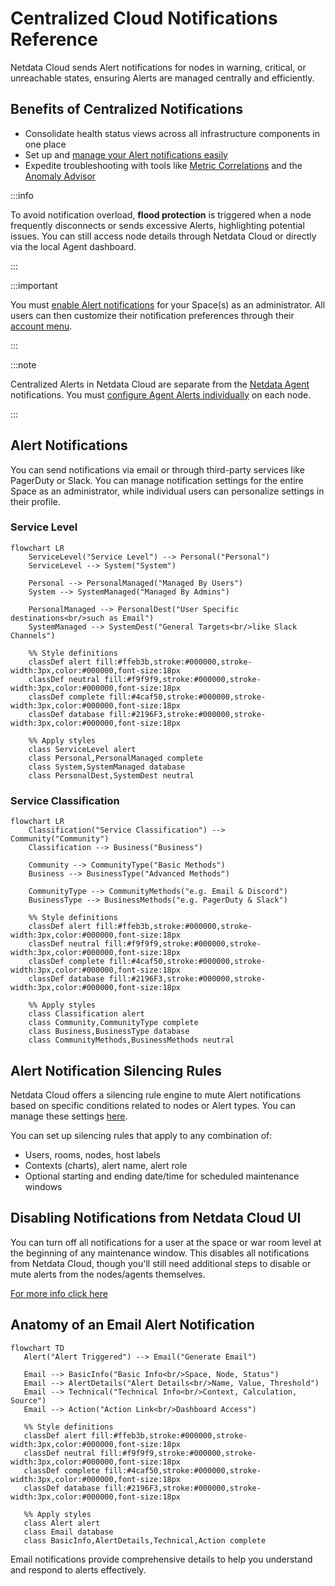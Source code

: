# Centralized Cloud Notifications Reference

Netdata Cloud sends Alert notifications for nodes in warning, critical, or unreachable states, ensuring Alerts are managed centrally and efficiently.

## Benefits of Centralized Notifications

- Consolidate health status views across all infrastructure components in one place
- Set up and [manage your Alert notifications easily](/docs/alerts-and-notifications/notifications/centralized-cloud-notifications/manage-notification-methods.md)
- Expedite troubleshooting with tools like [Metric Correlations](/docs/metric-correlations.md) and the [Anomaly Advisor](/docs/dashboards-and-charts/anomaly-advisor-tab.md)

:::info

To avoid notification overload, **flood protection** is triggered when a node frequently disconnects or sends excessive Alerts, highlighting potential issues. You can still access node details through Netdata Cloud or directly via the local Agent dashboard.

:::

:::important

You must [enable Alert notifications](/docs/alerts-and-notifications/notifications/centralized-cloud-notifications/manage-notification-methods.md#manage-space-notification-settings) for your Space(s) as an administrator. All users can then customize their notification preferences through their [account menu](/docs/alerts-and-notifications/notifications/centralized-cloud-notifications/manage-notification-methods.md#manage-user-notification-settings).

:::

:::note

Centralized Alerts in Netdata Cloud are separate from the [Netdata Agent](/docs/alerts-and-notifications/notifications/README.md) notifications. You must [configure Agent Alerts individually](/src/health/REFERENCE.md) on each node.

:::

## Alert Notifications

You can send notifications via email or through third-party services like PagerDuty or Slack. You can manage notification settings for the entire Space as an administrator, while individual users can personalize settings in their profile.

### Service Level

```mermaid
flowchart LR
    ServiceLevel("Service Level") --> Personal("Personal")
    ServiceLevel --> System("System")
    
    Personal --> PersonalManaged("Managed By Users")
    System --> SystemManaged("Managed By Admins")
    
    PersonalManaged --> PersonalDest("User Specific destinations<br/>such as Email")
    SystemManaged --> SystemDest("General Targets<br/>like Slack Channels")
    
    %% Style definitions
    classDef alert fill:#ffeb3b,stroke:#000000,stroke-width:3px,color:#000000,font-size:18px
    classDef neutral fill:#f9f9f9,stroke:#000000,stroke-width:3px,color:#000000,font-size:18px
    classDef complete fill:#4caf50,stroke:#000000,stroke-width:3px,color:#000000,font-size:18px
    classDef database fill:#2196F3,stroke:#000000,stroke-width:3px,color:#000000,font-size:18px

    %% Apply styles
    class ServiceLevel alert
    class Personal,PersonalManaged complete
    class System,SystemManaged database
    class PersonalDest,SystemDest neutral
```

### Service Classification

```mermaid
flowchart LR
    Classification("Service Classification") --> Community("Community")
    Classification --> Business("Business")
    
    Community --> CommunityType("Basic Methods")
    Business --> BusinessType("Advanced Methods")
    
    CommunityType --> CommunityMethods("e.g. Email & Discord")
    BusinessType --> BusinessMethods("e.g. PagerDuty & Slack")
    
    %% Style definitions
    classDef alert fill:#ffeb3b,stroke:#000000,stroke-width:3px,color:#000000,font-size:18px
    classDef neutral fill:#f9f9f9,stroke:#000000,stroke-width:3px,color:#000000,font-size:18px
    classDef complete fill:#4caf50,stroke:#000000,stroke-width:3px,color:#000000,font-size:18px
    classDef database fill:#2196F3,stroke:#000000,stroke-width:3px,color:#000000,font-size:18px

    %% Apply styles
    class Classification alert
    class Community,CommunityType complete
    class Business,BusinessType database
    class CommunityMethods,BusinessMethods neutral
```

## Alert Notification Silencing Rules

Netdata Cloud offers a silencing rule engine to mute Alert notifications based on specific conditions related to nodes or Alert types. You can manage these settings [here](/docs/alerts-and-notifications/notifications/centralized-cloud-notifications/manage-alert-notification-silencing-rules.md).

You can set up silencing rules that apply to any combination of:

- Users, rooms, nodes, host labels
- Contexts (charts), alert name, alert role
- Optional starting and ending date/time for scheduled maintenance windows

## Disabling Notifications from Netdata Cloud UI

You can turn off all notifications for a user at the space or war room level at the beginning of any maintenance window. This disables all notifications from Netdata Cloud, though you'll still need additional steps to disable or mute alerts from the nodes/agents themselves.

[For more info click here](https://learn.netdata.cloud/docs/alerts-&-notifications/alert-configuration-reference#disable-or-silence-alerts)

## Anatomy of an Email Alert Notification

```mermaid
flowchart TD
   Alert("Alert Triggered") --> Email("Generate Email")
   
   Email --> BasicInfo("Basic Info<br/>Space, Node, Status")
   Email --> AlertDetails("Alert Details<br/>Name, Value, Threshold")
   Email --> Technical("Technical Info<br/>Context, Calculation, Source")
   Email --> Action("Action Link<br/>Dashboard Access")
   
   %% Style definitions
   classDef alert fill:#ffeb3b,stroke:#000000,stroke-width:3px,color:#000000,font-size:18px
   classDef neutral fill:#f9f9f9,stroke:#000000,stroke-width:3px,color:#000000,font-size:18px
   classDef complete fill:#4caf50,stroke:#000000,stroke-width:3px,color:#000000,font-size:18px
   classDef database fill:#2196F3,stroke:#000000,stroke-width:3px,color:#000000,font-size:18px

   %% Apply styles
   class Alert alert
   class Email database
   class BasicInfo,AlertDetails,Technical,Action complete
```

Email notifications provide comprehensive details to help you understand and respond to alerts effectively.
